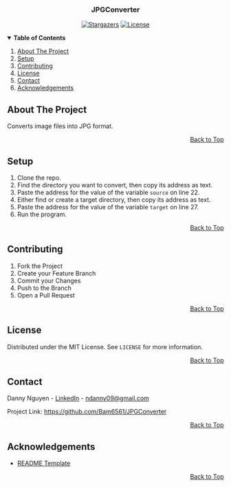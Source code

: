 <a name="top"></a>

<!-- LOGO -->
<div align="center">
  <h3>JPGConverter</h3>
  
  [![Stargazers][stars-shield]][stars-url] [![License][license-shield]][license-url]
</div>

<!-- TABLE OF CONTENTS -->
<details open> 
  <summary><b> Table of Contents </b></summary>
  <ol>
    <li><a href="#about-the-project"> About The Project </a></li>
    <li><a href="#setup"> Setup </a></li>
    <li><a href="#contributing"> Contributing </a></li>
    <li><a href="#license"> License </a></li>
    <li><a href="#contact"> Contact </a></li>
    <li><a href="#acknowledgements"> Acknowledgements </a></li>
  </ol>
</details>

<!-- ABOUT THE PROJECT -->
## About The Project
Converts image files into JPG format.

<p align="right"><a href="#top">Back to Top</a></p>

<!-- SETUP -->
## Setup
1. Clone the repo.
2. Find the directory you want to convert, then copy its address as text.
3. Paste the address for the value of the variable `source` on line 22.
4. Either find or create a target directory, then copy its address as text.
5. Paste the address for the value of the variable `target` on line 27.
6. Run the program.

<p align="right"><a href="#top">Back to Top</a></p>

<!-- CONTRIBUTING -->
## Contributing
1. Fork the Project
2. Create your Feature Branch
3. Commit your Changes
4. Push to the Branch
5. Open a Pull Request

<p align="right"><a href="#top">Back to Top</a></p>

<!-- LICENSE -->
## License
Distributed under the MIT License. See `LICENSE` for more information.

<p align="right"><a href="#top">Back to Top</a></p>

<!-- CONTACT -->
## Contact
Danny Nguyen - [LinkedIn](https://www.linkedin.com/in/ndanny09/) - ndanny09@gmail.com

Project Link: <https://github.com/Bam6561/JPGConverter>

<p align="right"><a href="#top">Back to Top</a></p>

<!-- ACKNOWLEDGEMENTS -->
## Acknowledgements
* [README Template](https://github.com/othneildrew/Best-README-Template)

<p align="right"><a href="#top">Back to Top</a></p>

<!-- SHIELDS -->
[stars-shield]: https://img.shields.io/github/stars/Bam6561/JPGConverter
[stars-url]: https://github.com/Bam6561/JPGConverter/stargazers
[license-shield]: https://img.shields.io/github/license/Bam6561/JPGConverter
[license-url]: https://github.com/Bam6561/JPGConverter/blob/main/LICENSE
